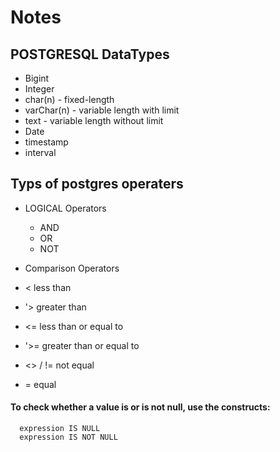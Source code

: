 # Notes

## POSTGRESQL DataTypes

- Bigint
- Integer
- char(n) - fixed-length
- varChar(n) - variable length with limit
- text - variable length without limit
- Date
- timestamp
- interval

## Typs of postgres operaters

- LOGICAL Operators
  - AND
  - OR
  - NOT

- Comparison Operators

- < less than
- '> greater than
- <= less than or equal to
- '>= greater than or equal to
- <> / != not equal
- = equal

#### To check whether a value is or is not null, use the constructs:

``` postgresql
  expression IS NULL
  expression IS NOT NULL
```

